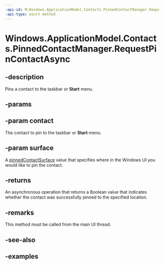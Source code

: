 ```yaml
---
-api-id: M:Windows.ApplicationModel.Contacts.PinnedContactManager.RequestPinContactAsync(Windows.ApplicationModel.Contacts.Contact,Windows.ApplicationModel.Contacts.PinnedContactSurface)
-api-type: winrt method
---
```


<!-- Method syntax.
public IAsyncOperation<bool> PinnedContactManager.RequestPinContactAsync(Contact contact, PinnedContactSurface surface)
-->

# Windows.ApplicationModel.Contacts.PinnedContactManager.RequestPinContactAsync

## -description
Pins a contact to the taskbar or **Start** menu.

## -params

## -param contact
The contact to pin to the taskbar or **Start** menu.

## -param surface
A [pinnedContactSurface](pinnedcontactsurface.md) value that specifies where in the Windows UI you would like to pin the contact.

## -returns
An asynchronous operation that returns a Boolean value that indicates whether the contact was successfully pinned to the specified location.

## -remarks
This method must be called from the main UI thread.

## -see-also

## -examples
